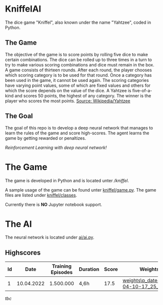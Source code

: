 # KniffelAI
The dice game "Kniffel", also known under the name "Yahtzee", coded in Python. 

## The Game

The objective of the game is to score points by rolling five dice to make certain combinations. The dice can be rolled up to three times in a turn to try to make various scoring combinations and dice must remain in the box. A game consists of thirteen rounds. After each round, the player chooses which scoring category is to be used for that round. Once a category has been used in the game, it cannot be used again. The scoring categories have varying point values, some of which are fixed values and others for which the score depends on the value of the dice. A Yahtzee is five-of-a-kind and scores 50 points, the highest of any category. The winner is the player who scores the most points. [Source: Wikipedia/Yahtzee](https://en.wikipedia.org/wiki/Yahtzee)

## The Goal

The goal of this repo is to develop a deep neural network that manages to learn the rules of the game and score high-scores. The agent learns the game by getting rewarded or penaltizes. 

*Reinforcement Learning with deep neural network!*

# The Game
The game is developed in Python and is located unter */kniffel*. 

A sample usage of the game can be found unter [kniffel/game.py](kniffel/game.py). The game files are listed under [kniffel/classes](kniffel/classes/).

Currently there is **NO** Jupyter notebook support.

# The AI

The neural network is located under [ai/ai.py](ai/ai.py).

## Highscores

| Id | Date       | Training Episodes | Duration | Score | Weights                            |
|----|------------|-------------------|----------|-------|------------------------------------|
| 1  | 10.04.2022 | 1.500.000         | 4,6h       | 17.5   | [weights\p_date=2022-04-10-17_25_53](weights\p_date=2022-04-10-17_25_53) |
*tbc*